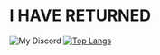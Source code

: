 # I HAVE RETURNED

![My Discord](https://discord-readme-badge.vercel.app/api?id=@stpv22)
[![Top Langs](https://github-readme-stats.vercel.app/api/top-langs/?username=STPv22&theme=radical)](https://github.com/anuraghazra/github-readme-stats)

